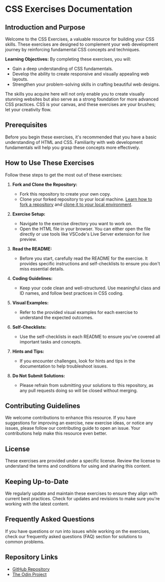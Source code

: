 # CSS Exercises Documentation

## Introduction and Purpose

Welcome to the CSS Exercises, a valuable resource for building your CSS skills. These exercises are designed to complement your web development journey by reinforcing fundamental CSS concepts and techniques.

**Learning Objectives:** 
By completing these exercises, you will:

- Gain a deep understanding of CSS fundamentals.
- Develop the ability to create responsive and visually appealing web layouts.
- Strengthen your problem-solving skills in crafting beautiful web designs.

The skills you acquire here will not only enable you to create visually stunning websites but also serve as a strong foundation for more advanced CSS practices. CSS is your canvas, and these exercises are your brushes; let your creativity flow.

## Prerequisites

Before you begin these exercises, it's recommended that you have a basic understanding of HTML and CSS. Familiarity with web development fundamentals will help you grasp these concepts more effectively.

## How to Use These Exercises

Follow these steps to get the most out of these exercises:

1. **Fork and Clone the Repository:**
   - Fork this repository to create your own copy.
   - Clone your forked repository to your local machine.
    [Learn how to fork a repository](https://docs.github.com/en/get-started/quickstart/fork-a-repo) and [clone it to your local environment](https://docs.github.com/en/get-started/quickstart/fork-a-repo).

2. **Exercise Setup:**
   - Navigate to the exercise directory you want to work on.
   - Open the HTML file in your browser. You can either open the file directly or use tools like VSCode's Live Server extension for live preview.

3. **Read the README:**
   - Before you start, carefully read the README for the exercise. It provides specific instructions and self-checklists to ensure you don't miss essential details.

4. **Coding Guidelines:** 
   - Keep your code clean and well-structured. Use meaningful class and ID names, and follow best practices in CSS coding.

5. **Visual Examples:** 
   - Refer to the provided visual examples for each exercise to understand the expected outcomes.

6. **Self-Checklists:**
   - Use the self-checklists in each README to ensure you've covered all important tasks and concepts.

7. **Hints and Tips:** 
   - If you encounter challenges, look for hints and tips in the documentation to help troubleshoot issues.

8. **Do Not Submit Solutions:**
   - Please refrain from submitting your solutions to this repository, as any pull requests doing so will be closed without merging.

## Contributing Guidelines

We welcome contributions to enhance this resource. If you have suggestions for improving an exercise, new exercise ideas, or notice any issues, please follow our contributing guide to open an issue. Your contributions help make this resource even better.

## License

These exercises are provided under a specific license. Review the license to understand the terms and conditions for using and sharing this content.

## Keeping Up-to-Date

We regularly update and maintain these exercises to ensure they align with current best practices. Check for updates and revisions to make sure you're working with the latest content.

## Frequently Asked Questions

If you have questions or run into issues while working on the exercises, check our frequently asked questions (FAQ) section for solutions to common problems.

## Repository Links

- [GitHub Repository](https://github.com/TheOdinProject/css-exercises)
- [The Odin Project](https://www.theodinproject.com/)


